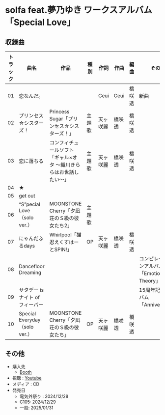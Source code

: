 # solfa feat.夢乃ゆき ワークスアルバム「Special Love」

## 収録曲

| トラック | 曲名 | 作品 | 種別 | 作詞 | 作曲 | 編曲 | その他 | 年 |
|---|---|---|---|---|---|---|---|---|
| 01 | 恋なんだ。 |  |  | Ceui | Ceui | 橋咲透 | 新曲 | 2024 |
| 02 | プリンセス☆シスターズ！ | Princess Sugar「プリンセス☆シスターズ！」 | 主題歌 | 天ヶ咲麗 | 橋咲透 | 橋咲透 |  | 2021 |
| 03 | 恋に落ちる | コンフィチュールソフト「ギャル×オタ ～織川きららはお世話したい～」 | 主題歌 | 天ヶ咲麗 | 橋咲透 | 橋咲透 |  | 2023 |
| 04 | ★ |  |  |  |  |  |  | 2024 |
| 05 | get out |  |  |  |  |  |  | 2024 |
| 06 | “S”pecial Love（solo ver.） | MOONSTONE Cherry「夕凪荘のＳ級の彼女たち2」 | 主題歌 |  |  |  |  | 2023 |
| 07 | にゃんだふるdays | Whirlpool「猫忍えくすはーとSPIN!」 | OP | 天ヶ咲麗 | 橋咲透 | 橋咲透 |  | 2023 |
| 08 | Dancefloor Dreaming |  |  |  |  |  | コンピレーションアルバム「Emotion Theory」 | 2023 |
| 09 | サタデー is ナイト of フィーバー |  |  |  |  |  | 15周年記念アルバム「Anniversary」 | 2021 |
| 10 | Special Everyday（solo ver.） | MOONSTONE Cherry「夕凪荘のＳ級の彼女たち」 | OP | 天ヶ咲麗 | 橋咲透 | 橋咲透 |  | 2022 |

## その他

- 購入先
     - [Booth](https://madaranosora.booth.pm/items/6392231)
- 視聴 : [Youtube](https://www.youtube.com/watch?v=OaK4fe6B2eA)
- メディア : CD
- 発売日
    - 電気外祭り : 2024/12/28 
    - C105: 2024/12/29
    - 一般: 2025/01/31
